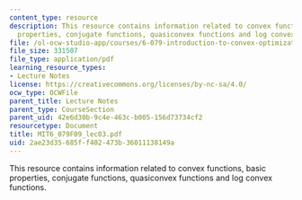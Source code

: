 ```yaml
---
content_type: resource
description: This resource contains information related to convex functions, basic
  properties, conjugate functions, quasiconvex functions and log convex functions.
file: /ol-ocw-studio-app/courses/6-079-introduction-to-convex-optimization-fall-2009/2ae23d35685ff402473b36011138149a_MIT6_079F09_lec03.pdf
file_size: 331507
file_type: application/pdf
learning_resource_types:
- Lecture Notes
license: https://creativecommons.org/licenses/by-nc-sa/4.0/
ocw_type: OCWFile
parent_title: Lecture Notes
parent_type: CourseSection
parent_uid: 42e6d30b-9c4e-463c-b005-156d73734cf2
resourcetype: Document
title: MIT6_079F09_lec03.pdf
uid: 2ae23d35-685f-f402-473b-36011138149a
---
```

This resource contains information related to convex functions, basic properties, conjugate functions, quasiconvex functions and log convex functions.